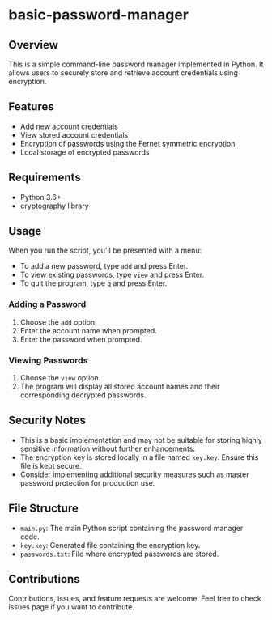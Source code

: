 # basic-password-manager
 
## Overview

This is a simple command-line password manager implemented in Python. It allows users to securely store and retrieve account credentials using encryption.

## Features

- Add new account credentials
- View stored account credentials
- Encryption of passwords using the Fernet symmetric encryption
- Local storage of encrypted passwords

## Requirements

- Python 3.6+
- cryptography library


## Usage

When you run the script, you'll be presented with a menu:

- To add a new password, type `add` and press Enter.
- To view existing passwords, type `view` and press Enter.
- To quit the program, type `q` and press Enter.

### Adding a Password

1. Choose the `add` option.
2. Enter the account name when prompted.
3. Enter the password when prompted.

### Viewing Passwords

1. Choose the `view` option.
2. The program will display all stored account names and their corresponding decrypted passwords.

## Security Notes

- This is a basic implementation and may not be suitable for storing highly sensitive information without further enhancements.
- The encryption key is stored locally in a file named `key.key`. Ensure this file is kept secure.
- Consider implementing additional security measures such as master password protection for production use.

## File Structure

- `main.py`: The main Python script containing the password manager code.
- `key.key`: Generated file containing the encryption key.
- `passwords.txt`: File where encrypted passwords are stored.

## Contributions

Contributions, issues, and feature requests are welcome. Feel free to check issues page if you want to contribute.



